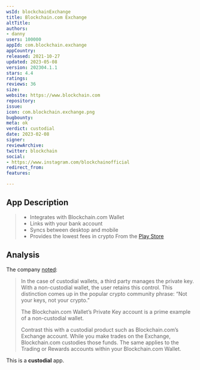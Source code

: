 ```yaml
---
wsId: blockchainExchange
title: Blockchain.com Exchange
altTitle: 
authors:
- danny
users: 100000
appId: com.blockchain.exchange
appCountry: 
released: 2021-10-27
updated: 2023-05-08
version: 202304.1.1
stars: 4.4
ratings: 
reviews: 36
size: 
website: https://www.blockchain.com
repository: 
issue: 
icon: com.blockchain.exchange.png
bugbounty: 
meta: ok
verdict: custodial
date: 2023-02-08
signer: 
reviewArchive: 
twitter: blockchain
social:
- https://www.instagram.com/blockchainofficial
redirect_from: 
features: 

---
```


## App Description 

> - Integrates with Blockchain.com Wallet
> - Links with your bank account
> - Syncs between desktop and mobile
> - Provides the lowest fees in crypto
From the [Play Store](https://play.google.com/store/apps/details?id=com.blockchain.exchange)

## Analysis 

The company [noted](https://support.blockchain.com/hc/en-us/articles/4417087807380-Custodial-vs-Non-Custodial-What-s-the-difference-): 

> In the case of custodial wallets, a third party manages the private key. With a non-custodial wallet, the user retains this control. This distinction comes up in the popular crypto community phrase: “Not your keys, not your crypto.”
>
> The Blockchain.com Wallet’s Private Key account is a prime example of a non-custodial wallet.   
>
> Contrast this with a custodial product such as Blockchain.com’s Exchange account. While you make trades on the Exchange, Blockchain.com custodies those funds. The same applies to the Trading or Rewards accounts within your Blockchain.com Wallet. 

This is a **custodial** app.
